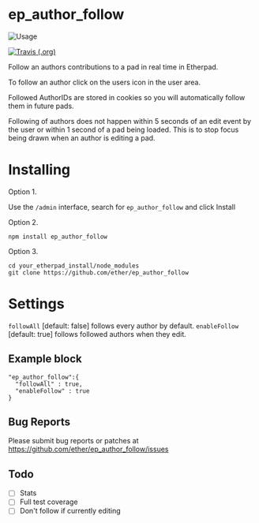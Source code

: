 ep_author_follow
=========

![Usage](https://user-images.githubusercontent.com/220864/84521458-f3188e00-accc-11ea-8f1d-c5cfa20f0e9c.gif)

[![Travis (.org)](https://img.shields.io/travis/ether/ep_author_follow)](https://travis-ci.org/github/ether/ep_author_follow)

Follow an authors contributions to a pad in real time in Etherpad.

To follow an author click on the users icon in the user area.

Followed AuthorIDs are stored in cookies so you will automatically follow them in future pads.

Following of authors does not happen within 5 seconds of an edit event by the user or within 1 second of a pad being loaded.  This is to stop focus being drawn when an author is editing a pad.

# Installing

Option 1.

Use the ``/admin`` interface, search for ``ep_author_follow`` and click Install

Option 2.
```
npm install ep_author_follow
```
Option 3.
```
cd your_etherpad_install/node_modules
git clone https://github.com/ether/ep_author_follow
```

# Settings

``followAll`` [default: false] follows every author by default.
``enableFollow`` [default: true] follows followed authors when they edit.

## Example block
```
"ep_author_follow":{
  "followAll" : true,
  "enableFollow" : true
}
```

## Bug Reports

Please submit bug reports or patches at https://github.com/ether/ep_author_follow/issues

## Todo
- [ ] Stats
- [ ] Full test coverage
- [ ] Don't follow if currently editing

